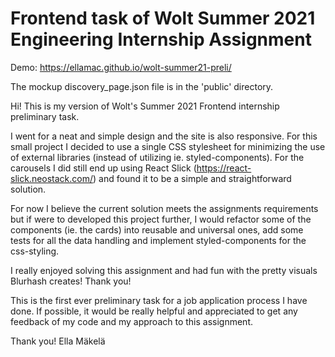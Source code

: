 # Frontend task of Wolt Summer 2021 Engineering Internship Assignment 

Demo: https://ellamac.github.io/wolt-summer21-preli/

The mockup discovery_page.json file is in the 'public' directory.

Hi! This is my version of Wolt's Summer 2021 Frontend internship preliminary task. 

I went for a neat and simple design and the site is also responsive. For this small project I decided to use a single CSS stylesheet for minimizing the use of external libraries (instead of utilizing ie. styled-components). For the carousels I did still end up using React Slick (https://react-slick.neostack.com/) and found it to be a simple and straightforward solution. 

For now I believe the current solution meets the assignments requirements but if were to developed this project further, I would refactor some of the components (ie. the cards) into reusable and universal ones, add some tests for all the data handling and implement styled-components for the css-styling. 

I really enjoyed solving this assignment and had fun with the pretty visuals Blurhash creates! Thank you!

This is the first ever preliminary task for a job application process I have done. If possible, it would be really helpful and appreciated to get any feedback of my code and my approach to this assignment. 

Thank you!
Ella Mäkelä



